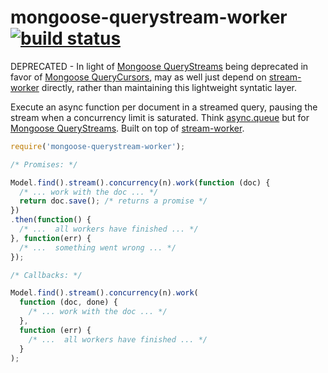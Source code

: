 mongoose-querystream-worker [![build status](https://secure.travis-ci.org/goodeggs/mongoose-querystream-worker.png)](http://travis-ci.org/goodeggs/mongoose-querystream-worker)
===========================

DEPRECATED - In light of [Mongoose QueryStreams](http://mongoosejs.com/docs/api.html#query_Query-stream) being deprecated in favor of  [Mongoose QueryCursors](http://mongoosejs.com/docs/api.html#query_Query-cursor), may as well just depend on [stream-worker](https://github.com/goodeggs/stream-worker) directly, rather than maintaining this lightweight syntatic layer.

Execute an async function per document in a streamed query, pausing the stream when a concurrency limit is saturated.  Think [async.queue](https://github.com/caolan/async#queue) but for [Mongoose QueryStreams](http://mongoosejs.com/docs/api.html#query_Query-stream).  Built on top of [stream-worker](https://github.com/goodeggs/stream-worker).

```js
require('mongoose-querystream-worker');

/* Promises: */

Model.find().stream().concurrency(n).work(function (doc) {
  /* ... work with the doc ... */ 
  return doc.save(); /* returns a promise */
})
.then(function() {
  /* ...  all workers have finished ... */
}, function(err) {
  /* ...  something went wrong ... */
});

/* Callbacks: */

Model.find().stream().concurrency(n).work(
  function (doc, done) {
    /* ... work with the doc ... */
  },
  function (err) {
    /* ...  all workers have finished ... */
  }
);
```
